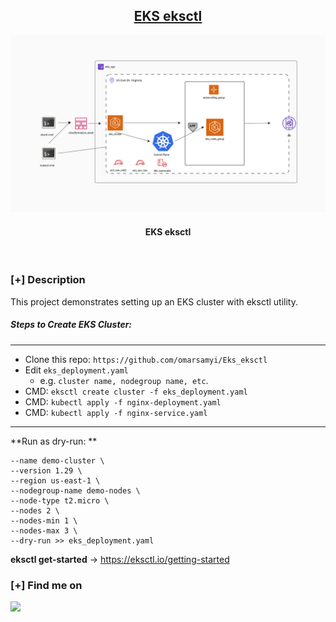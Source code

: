 <h2 align="center"><u>EKS eksctl</u></h2>

![EKS eksctl](images/eksctl_eks_cluster.png)
<h4 align="center"> EKS eksctl </h4>

<p align="center">
<br>
</p>

### [+] Description
This project demonstrates setting up an EKS cluster with eksctl utility.

##### Steps to Create EKS Cluster:
---
+ Clone this  repo: `https://github.com/omarsamyi/Eks_eksctl`
+ Edit `eks_deployment.yaml`
   - e.g. `cluster name, nodegroup name, etc`.
+ CMD: `eksctl create cluster -f eks_deployment.yaml`
+ CMD: `kubectl apply -f nginx-deployment.yaml`
+ CMD: `kubectl apply -f nginx-service.yaml`


---
**Run as dry-run: ** 
``` eksctl create cluster \
--name demo-cluster \
--version 1.29 \
--region us-east-1 \
--nodegroup-name demo-nodes \
--node-type t2.micro \
--nodes 2 \
--nodes-min 1 \
--nodes-max 3 \
--dry-run >> eks_deployment.yaml 
```
**eksctl get-started** -> <https://eksctl.io/getting-started>

### [+] Find me on 
<a href="https://m.me/https://www.linkedin.com/in/omarsamyi/" target="_blank"><img src="https://img.shields.io/badge/LinkedIn-https://www.linkedin.com/in/omarsamyi/-blue?style=for-the-badge&logo=linkedin"></a>




